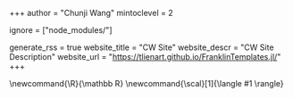 <!--
Add here global page variables to use throughout your website.
-->
+++
author = "Chunji Wang"
mintoclevel = 2

ignore = ["node_modules/"]

generate_rss = true
website_title = "CW Site"
website_descr = "CW Site Description"
website_url   = "https://tlienart.github.io/FranklinTemplates.jl/"
+++

<!--
Add here global latex commands to use throughout your pages.
-->
\newcommand{\R}{\mathbb R}
\newcommand{\scal}[1]{\langle #1 \rangle}
